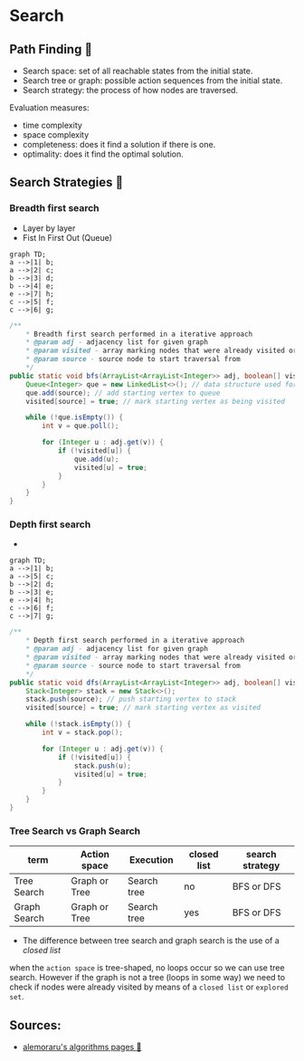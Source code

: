 # Search

## Path Finding :round_pushpin:
+ Search space: set of all reachable states from the initial state.
+ Search tree or graph: possible action sequences from the initial state.
+ Search strategy: the process of how nodes are traversed.

Evaluation measures:
+ time complexity
+ space complexity
+ completeness: does it find a solution if there is one.
+ optimality: does it find the optimal solution.


## Search Strategies :evergreen_tree:

### Breadth first search

+ Layer by layer
+ Fist In First Out (Queue)

```mermaid
graph TD;
a -->|1| b;
a -->|2| c;
b -->|3| d;
b -->|4| e;
e -->|7| h;
c -->|5| f;
c -->|6| g;
```

```java
/**
    * Breadth first search performed in a iterative approach
    * @param adj - adjacency list for given graph
    * @param visited - array marking nodes that were already visited or not
    * @param source - source node to start traversal from
    */
public static void bfs(ArrayList<ArrayList<Integer>> adj, boolean[] visited, int source) {
    Queue<Integer> que = new LinkedList<>(); // data structure used for bfs
    que.add(source); // add starting vertex to queue
    visited[source] = true; // mark starting vertex as being visited

    while (!que.isEmpty()) {
        int v = que.poll();

        for (Integer u : adj.get(v)) {
            if (!visited[u]) {
                que.add(u);
                visited[u] = true;
            }
        }
    }
}
```

### Depth first search

+ 


```mermaid
graph TD;
a -->|1| b;
a -->|5| c;
b -->|2| d;
b -->|3| e;
e -->|4| h;
c -->|6| f;
c -->|7| g;
```


```java
/**
    * Depth first search performed in a iterative approach
    * @param adj - adjacency list for given graph
    * @param visited - array marking nodes that were already visited or not      
    * @param source - source node to start traversal from
    */
public static void dfs(ArrayList<ArrayList<Integer>> adj, boolean[] visited, int source) {
    Stack<Integer> stack = new Stack<>();
    stack.push(source); // push starting vertex to stack
    visited[source] = true; // mark starting vertex as visited

    while (!stack.isEmpty()) {
        int v = stack.pop();

        for (Integer u : adj.get(v)) {
            if (!visited[u]) {
                stack.push(u);
                visited[u] = true;
            }
        }
    }
}
```

### Tree Search vs Graph Search

| term | Action space | Execution | closed list | search strategy |
| ---- | ------------ | --------- | ----------- | --------------- |
| Tree Search | Graph or Tree | Search tree | no | BFS or DFS |
| Graph Search | Graph or Tree | Search tree | yes | BFS or DFS |

+ The difference between tree search and graph search is the use of a *closed list*

when the `action space` is tree-shaped, no loops occur so we can use tree search. However
if the graph is not a tree (loops in some way) we need to check if nodes were already visited
by means of a `closed list` or `explored set`.

## Sources:
+ [alemoraru's algorithms pages :raised_hands:](https://alemoraru.github.io/algorithms)